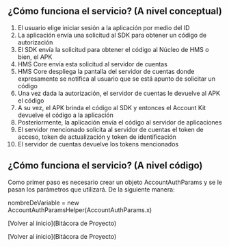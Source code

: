 
## ¿Cómo funciona el servicio? (A nivel conceptual)

1. El usuario elige iniciar sesión a la aplicación por medio del ID
2. La aplicación envía una solicitud al SDK para obtener un código de autorización
3. El SDK envía la solicitud para obtener el código al Núcleo de HMS o bien, el APK
4. HMS Core envía esta solicitud al servidor de cuentas
5. HMS Core despliega la pantalla del servidor de cuentas donde expresamente se notifica al usuario que se está apunto de solicitar un código
6. Una vez dada la autorización, el servidor de cuentas le devuelve al APK el código
7. A su vez, el APK brinda el código al SDK y entonces el Account Kit devuelve el código a la aplicación
8. Posteriormente, la aplicación envía el código al servidor de aplicaciones
9. El servidor mencionado solicita al servidor de cuentas el token de acceso, token de actualización y token de identificación
10. El servidor de cuentas devuelve los tokens mencionados

## ¿Cómo funciona el servicio? (A nivel código)

Como primer paso es necesario crear un objeto AccountAuthParams y se le pasan los parámetros que utilizará. De la siguiente manera:

nombreDeVariable = new AccountAuthParamsHelper(AccountAuthParams.x)



[Volver al inicio](Bitácora de Proyecto)




















[Volver al inicio](Bitácora de Proyecto)